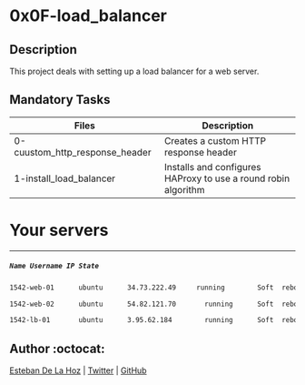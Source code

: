 # 0x0F-load_balancer

## Description

This project deals with setting up a load balancer for a web server.

## Mandatory Tasks

| Files | Description |
| ----- | ----------- |
| 0-cuustom_http_response_header | Creates a custom HTTP response header |
| 1-install_load_balancer | Installs and configures HAProxy to use a round robin algorithm |



# Your servers
---
##### `Name Username IP State`

```sh
1542-web-01	     ubuntu	     34.73.222.49     running	     Soft  reboot	    Hard    reboot	  Ask a new server
```


```sh
1542-web-02	     ubuntu	     54.82.121.70	    running	     Soft  reboot	    Hard    reboot	   Ask a new server
```


```sh
1542-lb-01	     ubuntu	     3.95.62.184	    running	     Soft  reboot	    Hard    reboot	   Ask a new server
```

## Author :octocat:

[Esteban De La Hoz](https://www.linkedin.com/in/esteban-de-la-hoz-romero-b6270017b/) | [Twitter](https://twitter.com/Esteban18911) | [GitHub](https://github.com/Esteban18911)

